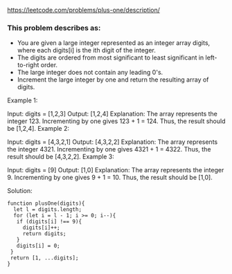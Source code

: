 https://leetcode.com/problems/plus-one/description/

### This problem describes as:
- You are given a large integer represented as an integer array digits, where each digits[i] is the ith digit of the integer. 
- The digits are ordered from most significant to least significant in left-to-right order. 
- The large integer does not contain any leading 0's.
- Increment the large integer by one and return the resulting array of digits.

Example 1:

Input: digits = [1,2,3]
Output: [1,2,4]
Explanation: The array represents the integer 123.
Incrementing by one gives 123 + 1 = 124.
Thus, the result should be [1,2,4].
Example 2:

Input: digits = [4,3,2,1]
Output: [4,3,2,2]
Explanation: The array represents the integer 4321.
Incrementing by one gives 4321 + 1 = 4322.
Thus, the result should be [4,3,2,2].
Example 3:

Input: digits = [9]
Output: [1,0]
Explanation: The array represents the integer 9.
Incrementing by one gives 9 + 1 = 10.
Thus, the result should be [1,0].


Solution:

```
function plusOne(digits){
  let l = digits.length;
  for (let i = l - 1; i >= 0; i--){
   if (digits[i] !== 9){
     digits[i]++;
     return digits;
   }
   digits[i] = 0;
 }  
 return [1, ...digits];
}


```
